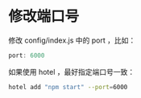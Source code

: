 # 修改端口号

修改 config/index.js 中的 port ，比如：

```javascript
port: 6000
```

如果使用 hotel ，最好指定端口号一致：

```bash
hotel add "npm start" --port=6000
```

